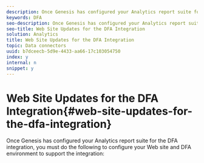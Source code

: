 ```yaml
---
description: Once Genesis has configured your Analytics report suite for the DFA integration, you must do the following to configure your Web site and DFA environment to support the integration 
keywords: DFA
seo-description: Once Genesis has configured your Analytics report suite for the DFA integration, you must do the following to configure your Web site and DFA environment to support the integration 
seo-title: Web Site Updates for the DFA Integration
solution: Analytics
title: Web Site Updates for the DFA Integration
topic: Data connectors
uuid: b7dceecb-5d9e-4433-aa66-17c103054750
index: y
internal: n
snippet: y
---
```


# Web Site Updates for the DFA Integration{#web-site-updates-for-the-dfa-integration}

Once Genesis has configured your Analytics report suite for the DFA integration, you must do the following to configure your Web site and DFA environment to support the integration:

